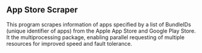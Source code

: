 ## App Store Scraper

This program scrapes information of apps specified by a list of BundleIDs (unique identifier of apps) from the Apple App Store and Google Play Store. It the multiprocessing package, enabling parallel requesting of multiple resources for improved speed and fault tolerance.
